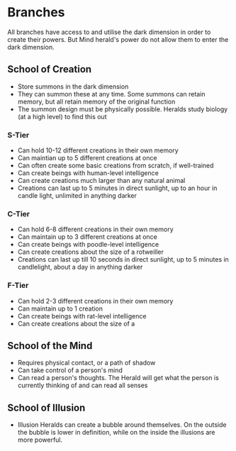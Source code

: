 # Branches

All branches have access to and utilise the dark dimension in order to create their powers. But Mind herald's power do not allow them to enter the dark dimension.

## School of Creation

- Store summons in the dark dimension
- They can summon these at any time. Some summons can retain memory, but all retain memory of the original function
- The summon design must be physically possible. Heralds study biology (at a high level) to find this out

### S-Tier
- Can hold 10-12 different creations in their own memory
- Can maintian up to 5 different creations at once
- Can often create some basic creations from scratch, if well-trained
- Can create beings with human-level intelligence
- Can create creations much larger than any natural animal
- Creations can last up to 5 minutes in direct sunlight, up to an hour in candle light, unlimited in anything darker

### C-Tier
- Can hold 6-8 different creations in their own memory
- Can maintain up to 3 different creations at once
- Can create beings with poodle-level intelligence
- Can create creations about the size of a rotweiller
- Creations can last up till 10 seconds in direct sunlight, up to 5 minutes in candlelight, about a day in anything darker

### F-Tier
- Can hold 2-3 different creations in their own memory
- Can maintain up to 1 creation
- Can create beings with rat-level intelligence
- Can create creations about the size of a
## School of the Mind

- Requires physical contact, or a path of shadow
- Can take control of a person's mind
- Can read a person's thoughts. The Herald will get what the person is currently thinking of and can read all senses

## School of Illusion

- Illusion Heralds can create a bubble around themselves. On the outside the bubble is lower in definition, while on the inside the illusions are more powerful.
